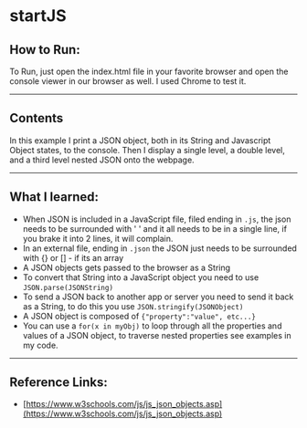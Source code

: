# startJS
## How to Run: 
To Run, just open the index.html file in your favorite browser and open the console viewer in our browser as well. I used Chrome to test it. 

---
## Contents
In this example I print a JSON object, both in its String and Javascript Object states,  to the console.
Then I display a single level, a double level, and a third level nested JSON onto the webpage.

---
## What I learned: 
- When JSON is included in a JavaScript file, filed ending in ``` .js ```, the json needs to be surrounded with ' ' and it all needs to be in a single line, if you brake it into 2 lines, it will complain. 
- In an external file, ending in ``` .json ``` the JSON just needs to be surrounded with {} or [] - if its an array
- A JSON objects gets passed to the browser as a String
- To convert that String into a JavaScript object you need to use ``` JSON.parse(JSONString) ```
- To send a JSON back to another app or server you need to send it back as a String, to do this you use ``` JSON.stringify(JSONObject) ```
- A JSON object is composed of ``` {"property":"value", etc...} ```
- You can use a ``` for(x in myObj) ``` to loop through all the properties and values of a JSON object, to traverse nested properties see examples in my code.
--- 
## Reference Links:
- [https://www.w3schools.com/js/js_json_objects.asp](https://www.w3schools.com/js/js_json_objects.asp)




